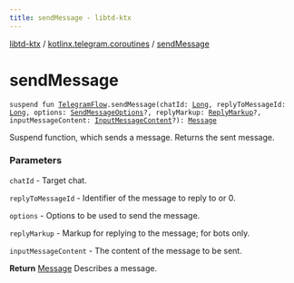 ```yaml
---
title: sendMessage - libtd-ktx
---
```


[libtd-ktx](../index.html) / [kotlinx.telegram.coroutines](index.html) / [sendMessage](./send-message.html)

# sendMessage

`suspend fun `[`TelegramFlow`](../kotlinx.telegram.core/-telegram-flow/index.html)`.sendMessage(chatId: `[`Long`](https://kotlinlang.org/api/latest/jvm/stdlib/kotlin/-long/index.html)`, replyToMessageId: `[`Long`](https://kotlinlang.org/api/latest/jvm/stdlib/kotlin/-long/index.html)`, options: `[`SendMessageOptions`](https://tdlibx.github.io/td/docs/org/drinkless/td/libcore/telegram/TdApi.SendMessageOptions.html)`?, replyMarkup: `[`ReplyMarkup`](https://tdlibx.github.io/td/docs/org/drinkless/td/libcore/telegram/TdApi.ReplyMarkup.html)`?, inputMessageContent: `[`InputMessageContent`](https://tdlibx.github.io/td/docs/org/drinkless/td/libcore/telegram/TdApi.InputMessageContent.html)`?): `[`Message`](https://tdlibx.github.io/td/docs/org/drinkless/td/libcore/telegram/TdApi.Message.html)

Suspend function, which sends a message. Returns the sent message.

### Parameters

`chatId` - Target chat.

`replyToMessageId` - Identifier of the message to reply to or 0.

`options` - Options to be used to send the message.

`replyMarkup` - Markup for replying to the message; for bots only.

`inputMessageContent` - The content of the message to be sent.

**Return**
[Message](https://tdlibx.github.io/td/docs/org/drinkless/td/libcore/telegram/TdApi.Message.html) Describes a message.

